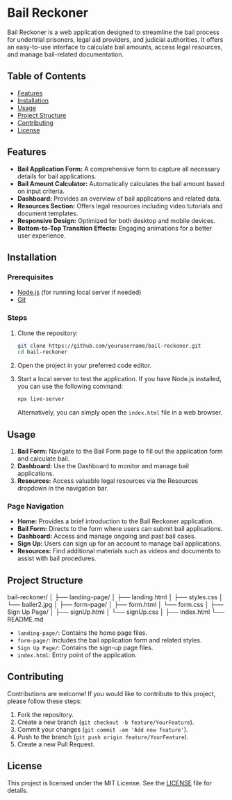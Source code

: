 # Bail Reckoner

Bail Reckoner is a web application designed to streamline the bail process for undertrial prisoners, legal aid providers, and judicial authorities. It offers an easy-to-use interface to calculate bail amounts, access legal resources, and manage bail-related documentation.

## Table of Contents
- [Features](#features)
- [Installation](#installation)
- [Usage](#usage)
- [Project Structure](#project-structure)
- [Contributing](#contributing)
- [License](#license)

## Features
- **Bail Application Form:** A comprehensive form to capture all necessary details for bail applications.
- **Bail Amount Calculator:** Automatically calculates the bail amount based on input criteria.
- **Dashboard:** Provides an overview of bail applications and related data.
- **Resources Section:** Offers legal resources including video tutorials and document templates.
- **Responsive Design:** Optimized for both desktop and mobile devices.
- **Bottom-to-Top Transition Effects:** Engaging animations for a better user experience.

## Installation

### Prerequisites
- [Node.js](https://nodejs.org/) (for running local server if needed)
- [Git](https://git-scm.com/)

### Steps
1. Clone the repository:
    ```bash
    git clone https://github.com/yourusername/bail-reckoner.git
    cd bail-reckoner
    ```

2. Open the project in your preferred code editor.

3. Start a local server to test the application. If you have Node.js installed, you can use the following command:
    ```bash
    npx live-server
    ```
    Alternatively, you can simply open the `index.html` file in a web browser.

## Usage
1. **Bail Form:** Navigate to the Bail Form page to fill out the application form and calculate bail.
2. **Dashboard:** Use the Dashboard to monitor and manage bail applications.
3. **Resources:** Access valuable legal resources via the Resources dropdown in the navigation bar.

### Page Navigation
- **Home:** Provides a brief introduction to the Bail Reckoner application.
- **Bail Form:** Directs to the form where users can submit bail applications.
- **Dashboard:** Access and manage ongoing and past bail cases.
- **Sign Up:** Users can sign up for an account to manage bail applications.
- **Resources:** Find additional materials such as videos and documents to assist with bail procedures.

## Project Structure
bail-reckoner/ │ ├── landing-page/ │ ├── landing.html │ ├── styles.css │ └── bailer2.jpg │ ├── form-page/ │ ├── form.html │ └── form.css │ ├── Sign Up Page/ │ ├── signUp.html │ └── signUp.css │ ├── index.html └── README.md


- `landing-page/`: Contains the home page files.
- `form-page/`: Includes the bail application form and related styles.
- `Sign Up Page/`: Contains the sign-up page files.
- `index.html`: Entry point of the application.

## Contributing
Contributions are welcome! If you would like to contribute to this project, please follow these steps:
1. Fork the repository.
2. Create a new branch (`git checkout -b feature/YourFeature`).
3. Commit your changes (`git commit -am 'Add new feature'`).
4. Push to the branch (`git push origin feature/YourFeature`).
5. Create a new Pull Request.

## License
This project is licensed under the MIT License. See the [LICENSE](LICENSE) file for details.
